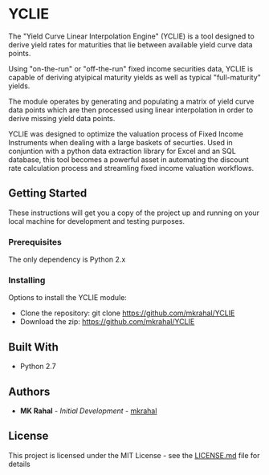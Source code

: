 # YCLIE

The "Yield Curve Linear Interpolation Engine" (YCLIE) is a tool designed to derive yield rates for maturities that lie between available yield curve data points. 

Using "on-the-run" or "off-the-run" fixed income securities data, YCLIE is capable of deriving atyipical maturity yields as well as typical "full-maturity" yields.

The module operates by generating and populating a matrix of yield curve data points which are then processed using linear interpolation in order to derive missing yield data points.

YCLIE was designed to optimize the valuation process of Fixed Income Instruments when dealing with a large baskets of securties. 
Used in conjuntion with a python data extraction library for Excel and an SQL database, this tool becomes a powerful asset in automating the discount rate calculation process and streamling fixed income valuation workflows.  

## Getting Started

These instructions will get you a copy of the project up and running on your local machine for development and testing purposes.

### Prerequisites

The only dependency is Python 2.x

### Installing

Options to install the YCLIE module:

* Clone the repository: git clone https://github.com/mkrahal/YCLIE
* Download the zip: https://github.com/mkrahal/YCLIE

## Built With

* Python 2.7

## Authors

* **MK Rahal** - *Initial Development* - [mkrahal](https://github.com/mkrahal)

## License

This project is licensed under the MIT License - see the [LICENSE.md](LICENSE.md) file for details


